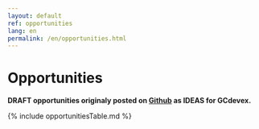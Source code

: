 ```yaml
---
layout: default
ref: opportunities
lang: en
permalink: /en/opportunities.html
---
```


# Opportunities

**DRAFT opportunities originaly posted on [Github](https://git.io/JUgfK) as IDEAS for GCdevex.**

{% include opportunitiesTable.md %}
